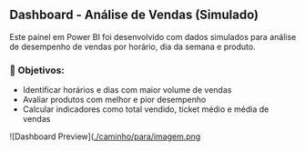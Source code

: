 ## Dashboard - Análise de Vendas (Simulado)

Este painel em Power BI foi desenvolvido com dados simulados para análise de desempenho de vendas por horário, dia da semana e produto.

### 🎯 Objetivos:
- Identificar horários e dias com maior volume de vendas
- Avaliar produtos com melhor e pior desempenho
- Calcular indicadores como total vendido, ticket médio e média de vendas

![Dashboard Preview]([./caminho/para/imagem.png](https://github.com/user-attachments/assets/7e160510-e072-4b3b-a47f-5edd9eb846fa)

